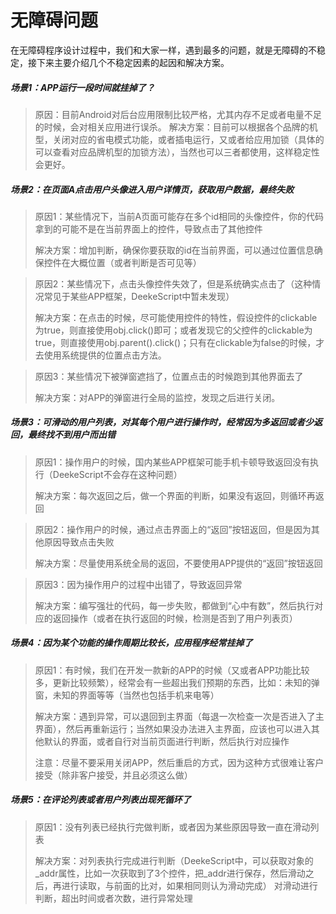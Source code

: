 # 无障碍问题

在无障碍程序设计过程中，我们和大家一样，遇到最多的问题，就是无障碍的不稳定，接下来主要介绍几个不稳定因素的起因和解决方案。

##### 场景1：APP运行一段时间就挂掉了？

> 原因：目前Android对后台应用限制比较严格，尤其内存不足或者电量不足的时候，会对相关应用进行误杀。
> 解决方案：目前可以根据各个品牌的机型，关闭对应的省电模式功能，或者插电运行，又或者给应用加锁（具体的可以查看对应品牌机型的加锁方法），当然也可以三者都使用，这样稳定性会更好。


##### 场景2：在页面A点击用户头像进入用户详情页，获取用户数据，最终失败

> 原因1：某些情况下，当前A页面可能存在多个id相同的头像控件，你的代码拿到的可能不是在当前界面上的控件，导致点击了其他控件
> 
> 解决方案：增加判断，确保你要获取的id在当前界面，可以通过位置信息确保控件在大概位置（或者判断是否可见等）

> 原因2：某些情况下，点击头像控件失效了，但是系统确实点击了（这种情况常见于某些APP框架，DeekeScript中暂未发现）
> 
> 解决方案：在点击的时候，尽可能使用控件的特性，假设控件的clickable为true，则直接使用obj.click()即可；或者发现它的父控件的clickable为true，则直接使用obj.parent().click()；只有在clickable为false的时候，才去使用系统提供的位置点击方法。

> 原因3：某些情况下被弹窗遮挡了，位置点击的时候跑到其他界面去了
> 
> 解决方案：对APP的弹窗进行全局的监控，发现之后进行关闭。


##### 场景3：可滑动的用户列表，对其每个用户进行操作时，经常因为多返回或者少返回，最终找不到用户而出错

> 原因1：操作用户的时候，国内某些APP框架可能手机卡顿导致返回没有执行（DeekeScript不会存在这种问题）
> 
> 解决方案：每次返回之后，做一个界面的判断，如果没有返回，则循环再返回

> 原因2：操作用户的时候，通过点击界面上的“返回”按钮返回，但是因为其他原因导致点击失败
> 
> 解决方案：尽量使用系统全局的返回，不要使用APP提供的“返回”按钮返回

> 原因3：因为操作用户的过程中出错了，导致返回异常
> 
> 解决方案：编写强壮的代码，每一步失败，都做到“心中有数”，然后执行对应的返回操作（或者在执行返回的时候，检测是否到了用户列表页）


##### 场景4：因为某个功能的操作周期比较长，应用程序经常挂掉了

> 原因1：有时候，我们在开发一款新的APP的时候（又或者APP功能比较多，更新比较频繁），经常会有一些超出我们预期的东西，比如：未知的弹窗，未知的界面等等（当然也包括手机来电等）
> 
> 解决方案：遇到异常，可以退回到主界面（每退一次检查一次是否进入了主界面），然后再重新运行；当然如果没办法进入主界面，应该也可以进入其他默认的界面，或者自行对当前页面进行判断，然后执行对应操作
> 
> 注意：尽量不要采用关闭APP，然后重启的方式，因为这种方式很难让客户接受（除非客户接受，并且必须这么做）


##### 场景5：在评论列表或者用户列表出现死循环了

> 原因1：没有列表已经执行完做判断，或者因为某些原因导致一直在滑动列表
>
> 解决方案：对列表执行完成进行判断（DeekeScript中，可以获取对象的_addr属性，比如一次获取到了3个控件，把_addr进行保存，然后滑动之后，再进行读取，与前面的比对，如果相同则认为滑动完成）
> 对滑动进行判断，超出时间或者次数，进行异常处理

